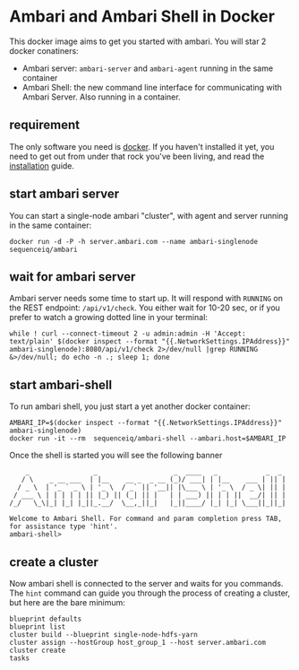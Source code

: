 # Ambari and Ambari Shell in Docker

This docker image aims to get you started with ambari. You will star 2 docker
conatiners:

- Ambari server: `ambari-server` and `ambari-agent` running in the same container
- Ambari Shell: the new command line interface for communicating with Ambari Server.
Also running in a container.

## requirement

The only software you need is [docker](docker.io). If you
haven't installed it yet, you need to get out from under that rock
you've been living, and read the
[installation](http://docs.docker.io/introduction/get-docker/) guide.

## start ambari server

You can start a single-node ambari "cluster", with agent and server running
in the same container:

```
docker run -d -P -h server.ambari.com --name ambari-singlenode  sequenceiq/ambari
```

## wait for ambari server

Ambari server needs some time to start up. It will respond with `RUNNING` on the
REST endpoint: `/api/v1/check`. You either wait for 10-20 sec, or
if you prefer to watch a growing dotted line in your terminal:

```
while ! curl --connect-timeout 2 -u admin:admin -H 'Accept: text/plain' $(docker inspect --format "{{.NetworkSettings.IPAddress}}" ambari-singlenode):8080/api/v1/check 2>/dev/null |grep RUNNING &>/dev/null; do echo -n .; sleep 1; done
```

## start ambari-shell

To run ambari shell, you just start a yet another docker container:

```
AMBARI_IP=$(docker inspect --format "{{.NetworkSettings.IPAddress}}" ambari-singlenode)
docker run -it --rm  sequenceiq/ambari-shell --ambari.host=$AMBARI_IP
```

Once the shell is started you will see the following banner
```
    _                _                   _  ____   _            _  _
   / \    _ __ ___  | |__    __ _  _ __ (_)/ ___| | |__    ___ | || |
  / _ \  | '_ ` _ \ | '_ \  / _` || '__|| |\___ \ | '_ \  / _ \| || |
 / ___ \ | | | | | || |_) || (_| || |   | | ___) || | | ||  __/| || |
/_/   \_\|_| |_| |_||_.__/  \__,_||_|   |_||____/ |_| |_| \___||_||_|

Welcome to Ambari Shell. For command and param completion press TAB, for assistance type 'hint'.
ambari-shell>
```

## create a cluster

Now ambari shell is connected to the server and waits for you commands.
The `hint` command can guide you through the process of creating a cluster, but
here are the bare minimum:

```
blueprint defaults
blueprint list
cluster build --blueprint single-node-hdfs-yarn
cluster assign --hostGroup host_group_1 --host server.ambari.com
cluster create
tasks
```
